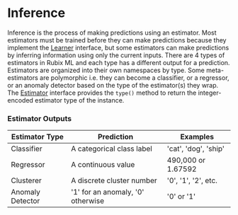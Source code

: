 # Inference
Inference is the process of making predictions using an estimator. Most estimators must be trained before they can make predictions because they implement the [Learner](learner.md) interface, but some estimators can make predictions by inferring information using only the current inputs. There are 4 types of estimators in Rubix ML and each type has a different output for a prediction. Estimators are organized into their own namespaces by type. Some meta-estimators are polymorphic i.e. they can become a classifier, or a regressor, or an anomaly detector based on the type of the estimator(s) they wrap. The [Estimator](estimator.md) interface provides the  `type()` method to return the integer-encoded estimator type of the instance.

### Estimator Outputs
| Estimator Type | Prediction | Examples |
|---|---|---|
| Classifier | A categorical class label | 'cat', 'dog', 'ship' |
| Regressor | A continuous value | 490,000 or 1.67592 |
| Clusterer | A discrete cluster number | '0', '1', '2', etc. |
| Anomaly Detector | '1' for an anomaly, '0' otherwise | '0' or '1' |
